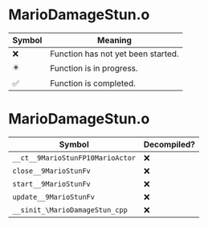 # MarioDamageStun.o
| Symbol | Meaning 
| ------------- | ------------- 
| :x: | Function has not yet been started. 
| :eight_pointed_black_star: | Function is in progress. 
| :white_check_mark: | Function is completed. 


# MarioDamageStun.o
| Symbol | Decompiled? |
| ------------- | ------------- |
| `__ct__9MarioStunFP10MarioActor` | :x: |
| `close__9MarioStunFv` | :x: |
| `start__9MarioStunFv` | :x: |
| `update__9MarioStunFv` | :x: |
| `__sinit_\MarioDamageStun_cpp` | :x: |
